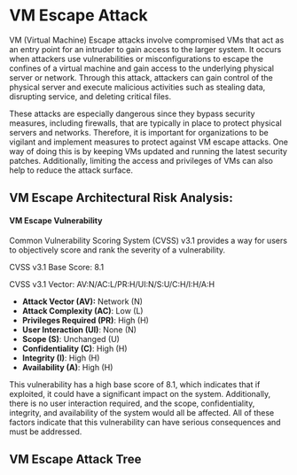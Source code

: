 # VM Escape Attack 

VM (Virtual Machine) Escape attacks involve compromised VMs that act as an entry point for an intruder to gain access to the larger system. It occurs when attackers use vulnerabilities or misconfigurations to escape the confines of a virtual machine and gain access to the underlying physical server or network. Through this attack, attackers can gain control of the physical server and execute malicious activities such as stealing data, disrupting service, and deleting critical files.

These attacks are especially dangerous since they bypass security measures, including firewalls, that are typically in place to protect physical servers and networks. Therefore, it is important for organizations to be vigilant and implement measures to protect against VM escape attacks. One way of doing this is by keeping VMs updated and running the latest security patches. Additionally, limiting the access and privileges of VMs can also help to reduce the attack surface.

## VM Escape Architectural Risk Analysis: 

#### **VM Escape Vulnerability**

Common Vulnerability Scoring System (CVSS) v3.1 provides a way for users to objectively score and rank the severity of a vulnerability.

CVSS v3.1 Base Score: 8.1

CVSS v3.1 Vector: AV:N/AC:L/PR:H/UI:N/S:U/C:H/I:H/A:H

- **Attack Vector (AV):** Network (N)
- **Attack Complexity (AC)**: Low (L)
- **Privileges Required (PR)**: High (H)
- **User Interaction (UI)**: None (N)
- **Scope (S)**: Unchanged (U)
- **Confidentiality (C)**: High (H)
- **Integrity (I)**: High (H)
- **Availability (A)**: High (H)

This vulnerability has a high base score of 8.1, which indicates that if exploited, it could have a significant impact on the system. Additionally, there is no user interaction required, and the scope, confidentiality, integrity, and availability of the system would all be affected. All of these factors indicate that this vulnerability can have serious consequences and must be addressed.

## VM Escape Attack Tree